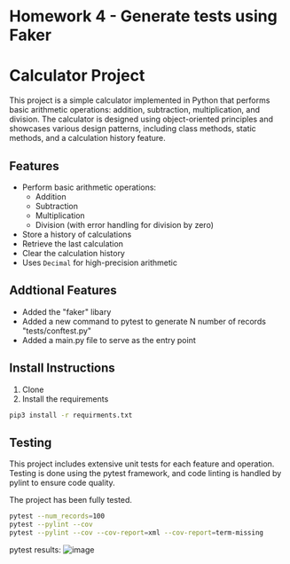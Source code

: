 # Homework 4 - Generate tests using Faker

# Calculator Project

This project is a simple calculator implemented in Python that performs basic arithmetic operations: addition, subtraction, multiplication, and division. The calculator is designed using object-oriented principles and showcases various design patterns, including class methods, static methods, and a calculation history feature.

## Features

- Perform basic arithmetic operations:
  - Addition
  - Subtraction
  - Multiplication
  - Division (with error handling for division by zero)
- Store a history of calculations
- Retrieve the last calculation
- Clear the calculation history
- Uses `Decimal` for high-precision arithmetic

## Addtional Features

- Added the "faker" libary
- Added a new command to pytest to generate  N number of records "tests/conftest.py"
- Added a main.py file to serve as the entry point

## Install Instructions

1. Clone
2. Install the requirements
```bash
pip3 install -r requirments.txt
```

## Testing 
This project includes extensive unit tests for each feature and operation. Testing is done using the pytest framework, and code linting is handled by pylint to ensure code quality.

The project has been fully tested.

```bash
pytest --num_records=100
pytest --pylint --cov
pytest --pylint --cov --cov-report=xml --cov-report=term-missing
```
pytest results:
![image](https://github.com/user-attachments/assets/d3b61e03-b8ca-4c4e-a289-6c5c3a1b1975)


